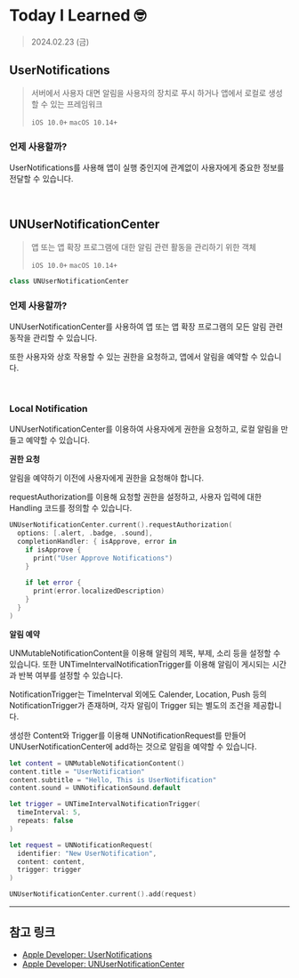 # Today I Learned 🤓

> 2024.02.23 (금)

## UserNotifications

> 서버에서 사용자 대면 알림을 사용자의 장치로 푸시 하거나 앱에서 로컬로 생성할 수 있는 프레임워크
> 
> `iOS 10.0+` `macOS 10.14+`

### 언제 사용할까?

UserNotifications를 사용해 앱이 실행 중인지에 관계없이 사용자에게 중요한 정보를 전달할 수 있습니다.

<br>

## UNUserNotificationCenter

> 앱 또는 앱 확장 프로그램에 대한 알림 관련 활동을 관리하기 위한 객체
> 
> `iOS 10.0+` `macOS 10.14+`

```swift
class UNUserNotificationCenter
```

### 언제 사용할까?

UNUserNotificationCenter를 사용하여 앱 또는 앱 확장 프로그램의 모든 알림 관련 동작을 관리할 수 있습니다.

또한 사용자와 상호 작용할 수 있는 권한을 요청하고, 앱에서 알림을 예약할 수 있습니다.

<br>

### Local Notification

UNUserNotificationCenter를 이용하여 사용자에게 권한을 요청하고, 로컬 알림을 만들고 예약할 수 있습니다.

**권한 요청**

알림을 예약하기 이전에 사용자에게 권한을 요청해야 합니다.

requestAuthorization를 이용해 요청할 권한을 설정하고, 사용자 입력에 대한 Handling 코드를 정의할 수 있습니다.

```swift
UNUserNotificationCenter.current().requestAuthorization(
  options: [.alert, .badge, .sound],
  completionHandler: { isApprove, error in
    if isApprove {
      print("User Approve Notifications")
    }
    
    if let error {
      print(error.localizedDescription)
    }
  }
)
```

**알림 예약**

UNMutableNotificationContent을 이용해 알림의 제목, 부제, 소리 등을 설정할 수 있습니다. 또한 UNTimeIntervalNotificationTrigger를 이용해 알림이 게시되는 시간과 반복 여부를 설정할 수 있습니다.

NotificationTrigger는 TimeInterval 외에도 Calender, Location, Push 등의 NotificationTrigger가 존재하며, 각자 알림이 Trigger 되는 별도의 조건을 제공합니다.

생성한 Content와 Trigger를 이용해 UNNotificationRequest를 만들어 UNUserNotificationCenter에 add하는 것으로 알림을 예약할 수 있습니다.

```swift
let content = UNMutableNotificationContent()
content.title = "UserNotification"
content.subtitle = "Hello, This is UserNotification"
content.sound = UNNotificationSound.default

let trigger = UNTimeIntervalNotificationTrigger(
  timeInterval: 5,
  repeats: false
)

let request = UNNotificationRequest(
  identifier: "New UserNotification",
  content: content,
  trigger: trigger
)

UNUserNotificationCenter.current().add(request)
```

---
## 참고 링크
- [Apple Developer: UserNotifications](https://developer.apple.com/documentation/usernotifications)
- [Apple Developer: UNUserNotificationCenter](https://developer.apple.com/documentation/usernotifications/unusernotificationcenter)
